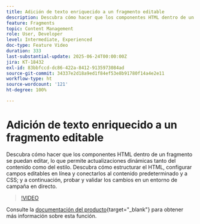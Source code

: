 ```yaml
---
title: Adición de texto enriquecido a un fragmento editable
description: Descubra cómo hacer que los componentes HTML dentro de un fragmento se puedan editar, lo que permite actualizaciones dinámicas tanto del contenido como del estilo. Descubra cómo estructurar el HTML, configurar campos editables en línea y conectarlos al contenido predeterminado y a CSS; y a continuación, probar y validar los cambios en un entorno de campaña en directo.
feature: Fragments
topic: Content Management
role: User, Developer
level: Intermediate, Experienced
doc-type: Feature Video
duration: 333
last-substantial-update: 2025-06-24T00:00:00Z
jira: KT-18432
exl-id: 83bbfccd-dc86-422a-8412-9135973084ad
source-git-commit: 34337e2d18a9ed1f84ef53e8b91780f14a4e2e11
workflow-type: ht
source-wordcount: '121'
ht-degree: 100%

---
```



# Adición de texto enriquecido a un fragmento editable

Descubra cómo hacer que los componentes HTML dentro de un fragmento se puedan editar, lo que permite actualizaciones dinámicas tanto del contenido como del estilo. Descubra cómo estructurar el HTML, configurar campos editables en línea y conectarlos al contenido predeterminado y a CSS; y a continuación, probar y validar los cambios en un entorno de campaña en directo.

>[!VIDEO](https://video.tv.adobe.com/v/3464371/?learn=on&enablevpops&captions=spa)

Consulte la [documentación del producto](https://experienceleague.adobe.com/es/docs/journey-optimizer/using/content-management/fragments/customizable-fragments){target="_blank"} para obtener más información sobre esta función.

